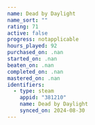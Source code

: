 ```yaml
---
name: Dead by Daylight
name_sort: ""
rating: 71
active: false
progress: notapplicable
hours_played: 92
purchased_on: .nan
started_on: .nan
beaten_on: .nan
completed_on: .nan
mastered_on: .nan
identifiers:
  - type: steam
    appid: "381210"
    name: Dead by Daylight
    synced_on: 2024-08-30
---
```

